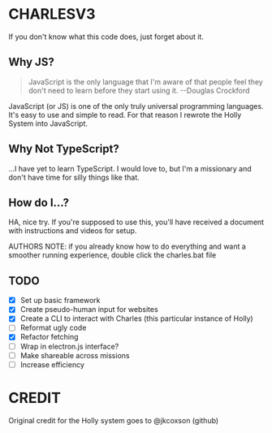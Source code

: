 
# CHARLESV3

If you don't know what this code does, just forget about it. 

## Why JS?

> JavaScript is the only language that I'm aware of that people feel they don't need to learn before they start using it. --Douglas Crockford

JavaScript (or JS) is one of the only truly universal programming languages. It's easy to use and simple to read. For that reason I rewrote the Holly System into JavaScript.

## Why Not TypeScript?

...I have yet to learn TypeScript. I would love to, but I'm a missionary and don't have time for silly things like that.

## How do I...?

HA, nice try. If you're supposed to use this, you'll have received a document with instructions and videos for setup. 

AUTHORS NOTE: if you already know how to do everything and want a smoother running experience, double click the charles.bat file

## TODO

- [x] Set up basic framework
- [x] Create pseudo-human input for websites
- [x] Create a CLI to interact with Charles (this particular instance of Holly)
- [ ] Reformat ugly code
- [x] Refactor fetching
- [ ] Wrap in electron.js interface?
- [ ] Make shareable across missions
- [ ] Increase efficiency

# CREDIT

Original credit for the Holly system goes to @jkcoxson (github)